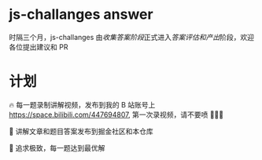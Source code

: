 # js-challanges answer

时隔三个月，js-challanges 由*收集答案阶段*正式进入*答案评估和产出*阶段，欢迎各位提出建议和 PR

# 计划

🔥 每一题录制讲解视频，发布到我的 B 站账号上 https://space.bilibili.com/447694807, 第一次录视频，请不要喷 🙈🙈🙈

🚀 讲解文章和题目答案发布到掘金社区和本仓库

🎉 追求极致，每一题达到最优解

